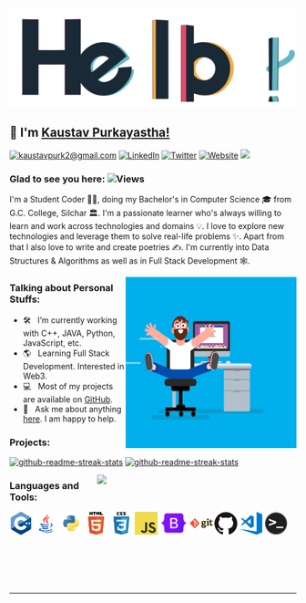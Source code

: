 <p align="center"> <img src="assets/hello.gif" alt="hello"/> </p>

## 👋 I'm [Kaustav Purkayastha!](https://github.com/Kaustav-Purkayastha/)

[<img alt="kaustavpurk2@gmail.com" src="https://img.shields.io/badge/kaustavpurk2@gmail.com-c14438.svg?&style=for-the-badge&logo=Gmail&logoColor=white" />](mailto:kaustavpurk2@gmail.com)
[<img alt="LinkedIn" src="https://img.shields.io/badge/Linkedin-blue?.svg?&style=for-the-badge&logo=Linkedin&logoColor=white" />](https://www.linkedin.com/in/kaustav-02/)
[<img alt="Twitter" src="https://img.shields.io/badge/Twitter-%231DA1F2.svg?&style=for-the-badge&logo=Twitter&logoColor=white" />](https://twitter.com/imKaustav_)
[<img alt="Website" src="https://img.shields.io/badge/website-%2312100E.svg?&style=for-the-badge&logo=Google-chrome&logoColor=white" />](https://theuntoldpoetries.wordpress.com)
[<img src="https://img.shields.io/github/followers/Kaustav-Purkayastha?label=Follow&style=social" />](https://github.com/Kaustav-Purkayastha/?tab=follow)


### Glad to see you here:  ![Views](https://komarev.com/ghpvc/?username=mavericktk&color=blue)


I'm a Student Coder 👨‍💻, doing my Bachelor's in Computer Science 🎓 from G.C. College, Silchar 🏛. I'm a passionate learner who's always willing to learn and work across technologies and domains 💡. I love to explore new technologies and leverage them to solve real-life problems ✨. Apart from that I also love to write and create poetries ✍️. I'm currently into Data Structures & Algorithms as well as in Full Stack Development 🕸️.

<img align="right" height="300" width="300" alt="" src="assets/coder.gif" />

### Talking about Personal Stuffs:

- 🛠 &nbsp; I’m currently working with C++, JAVA, Python, JavaScript, etc.
- 🌎 &nbsp; Learning Full Stack Development. Interested in Web3.
- 💻 &nbsp; Most of my projects are available on [GitHub](https://github.com/Kaustav-Purkayastha).
- 💬 &nbsp; Ask me about anything [here](https://www.linkedin.com/in/kaustav-02/). I am happy to help.

### Projects:

[<img width="250" src="https://denvercoder1-github-readme-stats.vercel.app/api/pin/?username=Kaustav-Purkayastha&repo=Bumble-Clone-Project&theme=react&bg_color=273849&title_color=F85D7F&icon_color=F8D866&hide_border=true&show_icons=false" alt="github-readme-streak-stats" />](https://github.com/Kaustav-Purkayastha/Bumble-Clone-Project/)
[<img width="250" src="https://denvercoder1-github-readme-stats.vercel.app/api/pin/?username=Kaustav-Purkayastha&repo=Library-Management-System&theme=react&bg_color=273849&title_color=F85D7F&icon_color=F8D866&hide_border=true&show_icons=false" alt="github-readme-streak-stats" />](https://github.com/Kaustav-Purkayastha/Library-Management-System/)

[<img width="350" align="right" src="https://github-readme-stats.vercel.app/api/top-langs/?username=Kaustav-Purkayastha&layout=compact&theme=cobalt&hide_border=true" />](https://github.com/Kaustav-Purkayastha/)

### Languages and Tools:

<code><img height="40" src="assets/cpp.png" alt="cpp"></code>
<code><img height="40" src="assets/java.png" alt="java"></code>
<code><img height="40" src="assets/python.png" alt="python"></code>
<code><img height="40" src="assets/html.png" alt="html"></code>
<code><img height="40" src="assets/css.png" alt="css"></code>
<code><img height="40" src="assets/javascript.png" alt="javascript"></code>
<code><img height="40" src="assets/bootstrap.png" alt="bootstrap"></code>
<code><img height="40" src="assets/git.png" alt="git"></code>
<code><img height="40" src="assets/github.png" alt="github"></code>
<code><img height="40" src="assets/visual-studio-code.png" alt="visual-studio-code"></code>
<code><img height="40" src="assets/terminal.png" alt="terminal"></code>
<br>
<br>
<br>
<br>
<br>
<br>
<hr>
